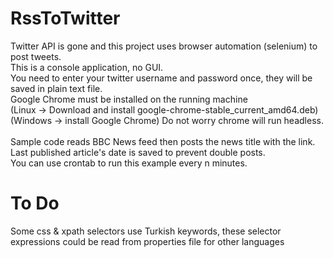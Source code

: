 # RssToTwitter

Twitter API is gone and this project uses browser automation (selenium) to post tweets.\
This is a console application, no GUI.\
You need to enter your twitter username and password once, they will be saved in plain text file.\
Google Chrome must be installed on the running machine\
(Linux -> Download and install google-chrome-stable_current_amd64.deb)\
(Windows -> install Google Chrome)
Do not worry chrome will run headless.\
\
Sample code reads BBC News feed then posts the news title with the link.\
Last published article's date is saved to prevent double posts.
\
You can use crontab to run this example every n minutes.

# To Do
Some css & xpath selectors use Turkish keywords, these selector expressions could be read from properties file for other languages
